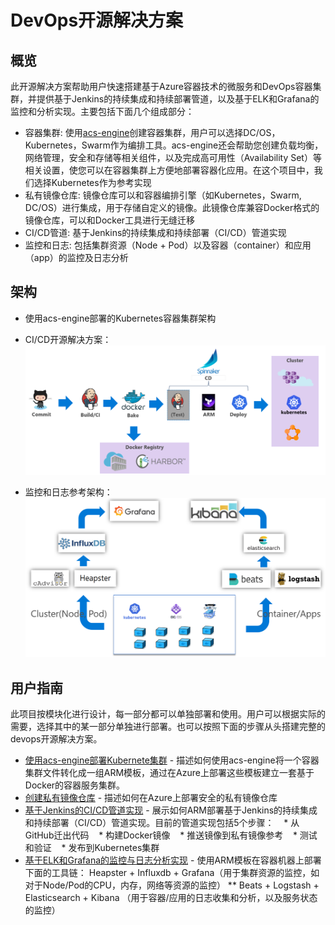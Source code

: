 # DevOps开源解决方案

## 概览

此开源解决方案帮助用户快速搭建基于Azure容器技术的微服务和DevOps容器集群，并提供基于Jenkins的持续集成和持续部署管道，以及基于ELK和Grafana的监控和分析实现。主要包括下面几个组成部分：
* 容器集群: 使用[acs-engine](https://github.com/Azure/acs-engine)创建容器集群，用户可以选择DC/OS，Kubernetes，Swarm作为编排工具。acs-engine还会帮助您创建负载均衡，网络管理，安全和存储等相关组件，以及完成高可用性（Availability Set）等相关设置，使您可以在容器集群上方便地部署容器化应用。在这个项目中，我们选择Kubernetes作为参考实现
* 私有镜像仓库: 镜像仓库可以和容器编排引擎（如Kubernetes，Swarm, DC/OS）进行集成，用于存储自定义的镜像。此镜像仓库兼容Docker格式的镜像仓库，可以和Docker工具进行无缝迁移
* CI/CD管道: 基于Jenkins的持续集成和持续部署（CI/CD）管道实现
* 监控和日志: 包括集群资源（Node + Pod）以及容器（container）和应用（app）的监控及日志分析

## 架构

* 使用acs-engine部署的Kubernetes容器集群架构

* CI/CD开源解决方案：
![Image of CI/CD architecture](doc/imgs/cicd_architecture.png)

* 监控和日志参考架构：
![Image of monitor architecture](doc/imgs/monitor.png)

## 用户指南

此项目按模块化进行设计，每一部分都可以单独部署和使用。用户可以根据实际的需要，选择其中的某一部分单独进行部署。也可以按照下面的步骤从头搭建完整的devops开源解决方案。
* [使用acs-engine部署Kubernete集群](acs-engine/README_CN.md) - 描述如何使用acs-engine将一个容器集群文件转化成一组ARM模板，通过在Azure上部署这些模板建立一套基于Docker的容器服务集群。
* [创建私有镜像仓库](private-docker-registry/README_CN.md) - 描述如何在Azure上部署安全的私有镜像仓库
* [基于Jenkins的CI/CD管道实现](cicd/README_CN.md) - 展示如何ARM部署基于Jenkins的持续集成和持续部署（CI/CD）管道实现。目前的管道实现包括5个步骤：
    * 从GitHub迁出代码
    * 构建Docker镜像
    * 推送镜像到私有镜像参考 
    * 测试和验证
    * 发布到Kubernetes集群
* [基于ELK和Grafana的监控与日志分析实现](monitoring/README_CN.md) - 使用ARM模板在容器机器上部署下面的工具链：
 Heapster + Influxdb + Grafana（用于集群资源的监控，如对于Node/Pod的CPU，内存，网络等资源的监控）
**	Beats + Logstash + Elasticsearch + Kibana （用于容器/应用的日志收集和分析，以及服务状态的监控）


